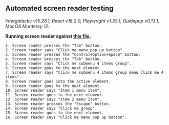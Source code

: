 ## Automated screen reader testing

_Intergalactic v15.28.1, React v18.2.0, Playwright v1.25.1,
Guidepup v0.13.1, MacOS Monterey 12._

**Running screen reader against [this file](https://github.com/semrush/intergalactic/blob/master/website/docs/components/dropdown-menu/examples/basic.tsx).**

```
1. Screen reader presses the "Tab" button.
2. Screen reader says "Click me menu pop up button".
3. Screen reader presses the "Control+Option+Space" button.
4. Screen reader presses the "Tab" button.
5. Screen reader says "Click me submenu 4 items group".
6. Screen reader goes to the next element.
7. Screen reader says "Click me submenu 4 items group menu Click me 4 items".
8. Screen reader goes into the active element.
9. Screen reader goes to the next element.
10. Screen reader says "Item 1 menu item".
11. Screen reader goes to the next element.
12. Screen reader says "Item 2 menu item".
13. Screen reader presses the "Escape" button.
14. Screen reader says "Click me group".
15. Screen reader goes to the next element.
16. Screen reader says "Click me menu pop up button".
```
